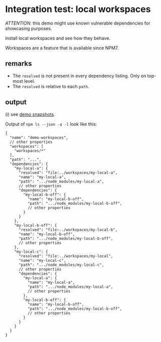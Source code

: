 # Integration test: local workspaces

*ATTENTION*: this demo might use known vulnerable dependencies for showcasing purposes.

Install local workspaces and see how they behave.

Workspaces are a feature that is available since NPM7.

## remarks

* The `resolved` is not present in every dependency listing. Only on top-most level.
* The `resolved` is relative to each `path`.

## output

(i) see [demo snapshots](../../tests/_data/npm-ls_demo-results/local-workspaces).

Output of `npm ls --json -a -l` look like this:

```json5
{
  "name": "demo-workspaces",
  // other properties
  "workspaces": [
    "workspaces/*"
  ],
  "path": "...",
  "dependencies": {
    "my-local-a": {
      "resolved": "file:../workspaces/my-local-a",
      "name": "my-local-a",
      "path": ".../node_modules/my-local-a",
      // other properties
      "dependencies": {
        "my-local-b-off": {
          "name": "my-local-b-off",
          "path": ".../node_modules/my-local-b-off",
          // other properties
        }
      }
    },
    "my-local-b-off": {
      "resolved": "file:../workspaces/my-local-b",
      "name": "my-local-b-off",
      "path": ".../node_modules/my-local-b-off",
      // other properties
    },
    "my-local-c": {
      "resolved": "file:../workspaces/my-local",
      "name": "my-local-c",
      "path": ".../node_modules/my-local-c",
      // other properties
      "dependencies": {
        "my-local-a": {
          "name": "my-local-a",
          "path": ".../node_modules/my-local-a",
          // other properties
        },
        "my-local-b-off": {
          "name": "my-local-b-off",
          "path": ".../node_modules/my-local-b-off",
          // other properties
        }
      }
    }
  }
}
```
